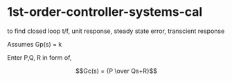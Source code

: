 # 1st-order-controller-systems-cal
to find closed loop t/f, unit response, steady state error, transcient response
<p> Assumes Gp(s) = k
<p> Enter P,Q, R in form of,

$$Gc(s) = {P \over Qs+R}$$

